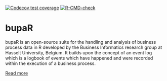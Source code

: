 <!-- badges: start -->
[![Codecov test coverage](https://codecov.io/gh/bupaverse/bupaR/branch/master/graph/badge.svg)](https://app.codecov.io/gh/bupaverse/bupaR?branch=master)
[![R-CMD-check](https://github.com/bupaverse/bupaR/workflows/R-CMD-check/badge.svg)](https://github.com/bupaverse/bupaR/actions)
<!-- badges: end -->

# bupaR

bupaR is an open-source suite for the handling and analysis of business process data in R developed by the Business Informatics research group at Hasselt University, Belgium. It builds upon the concept of an event log which is a logbook of events which have happened and were recorded within the execution of a business process.

[Read more](https://www.bupar.net)
